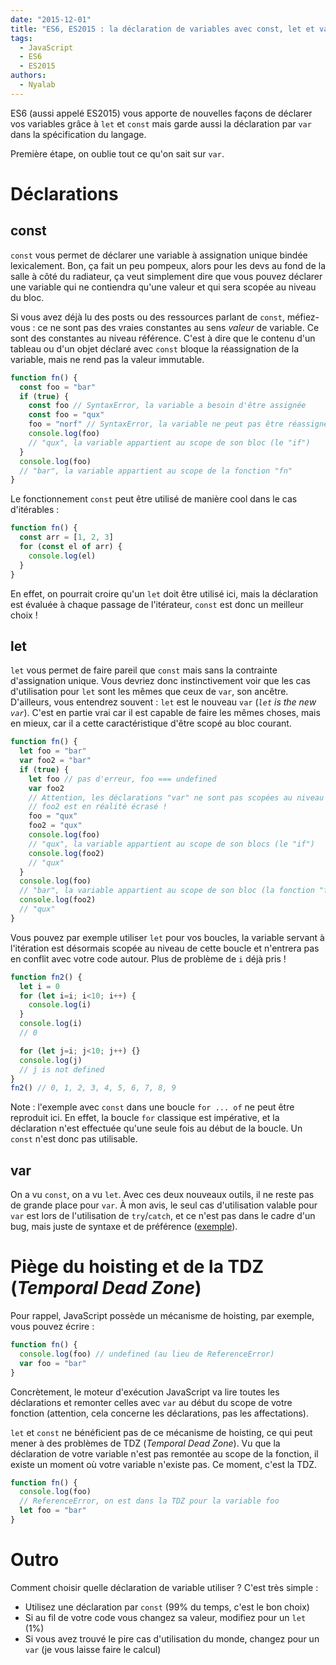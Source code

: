 ```yaml
---
date: "2015-12-01"
title: "ES6, ES2015 : la déclaration de variables avec const, let et var"
tags:
  - JavaScript
  - ES6
  - ES2015
authors:
  - Nyalab
---
```


ES6 (aussi appelé ES2015) vous apporte de nouvelles façons de déclarer vos
variables grâce à `let` et `const` mais garde aussi la déclaration par `var`
dans la spécification du langage.

Première étape, on oublie tout ce qu'on sait sur `var`.


# Déclarations

## const

`const` vous permet de déclarer une variable à assignation unique bindée
lexicalement. Bon, ça fait un peu pompeux, alors pour les devs au fond de la
salle à côté du radiateur, ça veut simplement dire que vous pouvez déclarer une
variable qui ne contiendra qu'une valeur et qui sera scopée au niveau du bloc.

Si vous avez déjà lu des posts ou des ressources parlant de `const`, méfiez-vous
: ce ne sont pas des vraies constantes au sens *valeur* de variable. Ce sont des
constantes au niveau référence. C'est à dire que le contenu d'un tableau ou d'un
objet déclaré avec `const` bloque la réassignation de la variable, mais ne rend
pas la valeur immutable.

```js
function fn() {
  const foo = "bar"
  if (true) {
    const foo // SyntaxError, la variable a besoin d'être assignée
    const foo = "qux"
    foo = "norf" // SyntaxError, la variable ne peut pas être réassignée
    console.log(foo)
    // "qux", la variable appartient au scope de son bloc (le "if")
  }
  console.log(foo)
  // "bar", la variable appartient au scope de la fonction "fn"
}
```

Le fonctionnement `const` peut être utilisé de manière cool dans le cas
d'itérables :

```js
function fn() {
  const arr = [1, 2, 3]
  for (const el of arr) {
    console.log(el)
  }
}
```

En effet, on pourrait croire qu'un `let` doit être utilisé ici, mais la
déclaration est évaluée à chaque passage de l'itérateur, `const` est donc un
meilleur choix !

## let

`let` vous permet de faire pareil que `const` mais sans la contrainte
d'assignation unique. Vous devriez donc instinctivement voir que les cas
d'utilisation pour `let` sont les mêmes que ceux de `var`, son ancêtre.
D'ailleurs, vous entendrez souvent : `let` est le nouveau `var` (*`let` is the
new `var`*). C'est en partie vrai car il est capable de faire les mêmes choses,
mais en mieux, car il a cette caractéristique d'être scopé au bloc courant.

```js
function fn() {
  let foo = "bar"
  var foo2 = "bar"
  if (true) {
    let foo // pas d'erreur, foo === undefined
    var foo2
    // Attention, les déclarations "var" ne sont pas scopées au niveau bloc
    // foo2 est en réalité écrasé !
    foo = "qux"
    foo2 = "qux"
    console.log(foo)
    // "qux", la variable appartient au scope de son blocs (le "if")
    console.log(foo2)
    // "qux"
  }
  console.log(foo)
  // "bar", la variable appartient au scope de son bloc (la fonction "fn")
  console.log(foo2)
  // "qux"
}
```

Vous pouvez par exemple utiliser `let` pour vos boucles, la variable servant à
l'itération est désormais scopée au niveau de cette boucle et n'entrera pas en
conflit avec votre code autour. Plus de problème de `i` déjà pris !

```js
function fn2() {
  let i = 0
  for (let i=i; i<10; i++) {
    console.log(i)
  }
  console.log(i)
  // 0

  for (let j=i; j<10; j++) {}
  console.log(j)
  // j is not defined
}
fn2() // 0, 1, 2, 3, 4, 5, 6, 7, 8, 9
```

Note : l'exemple avec `const` dans une boucle `for ... of` ne peut être
reproduit ici. En effet, la boucle `for` classique est impérative, et la
déclaration n'est effectuée qu'une seule fois au début de la boucle. Un `const`
n'est donc pas utilisable.

## var

On a vu `const`, on a vu `let`. Avec ces deux nouveaux outils, il ne reste pas
de grande place pour `var`. À mon avis, le seul cas d'utilisation valable pour
`var` est lors de l'utilisation de `try`/`catch`, et ce n'est pas dans le cadre
d'un bug, mais juste de syntaxe et de préférence
([exemple](https://twitter.com/getify/status/658662478528643072)).

# Piège du hoisting et de la TDZ (*Temporal Dead Zone*)

Pour rappel, JavaScript possède un mécanisme de hoisting, par exemple, vous
pouvez écrire :

```js
function fn() {
  console.log(foo) // undefined (au lieu de ReferenceError)
  var foo = "bar"
}
```

Concrètement, le moteur d'exécution JavaScript va lire toutes les déclarations
et remonter celles avec `var` au début du scope de votre fonction (attention,
cela concerne les déclarations, pas les affectations).

`let` et `const` ne bénéficient pas de ce mécanisme de hoisting, ce qui peut
mener à des problèmes de TDZ (*Temporal Dead Zone*). Vu que la déclaration de
votre variable n'est pas remontée au scope de la fonction, il existe un moment
où votre variable n'existe pas. Ce moment, c'est la TDZ.

```js
function fn() {
  console.log(foo)
  // ReferenceError, on est dans la TDZ pour la variable foo
  let foo = "bar"
}
```

# Outro

Comment choisir quelle déclaration de variable utiliser ? C'est très simple :

 - Utilisez une déclaration par `const` (99% du temps, c'est le bon choix)
 - Si au fil de votre code vous changez sa valeur, modifiez pour un `let` (1%)
 - Si vous avez trouvé le pire cas d'utilisation du monde, changez pour un `var`
(je vous laisse faire le calcul)
